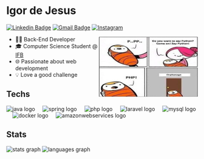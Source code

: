 # Igor de Jesus

[![Linkedin Badge](https://img.shields.io/badge/-LinkedIn-6633cc?style=flat-square&logo=Linkedin&logoColor=white&link=https://www.linkedin.com/in/igor--jesus//)](https://www.linkedin.com/in/igor--jesus/)
[![Gmail Badge](https://img.shields.io/badge/-igorjesus734@gmail.com-6633cc?style=flat-square&logo=Gmail&logoColor=white&link=mailto:igorjesus734@gmail.com)](mailto:igorjesus734@gmail.com)
[![Instagram](https://img.shields.io/badge/-IG40_j-6633cc?style=flat-square&logo=Instagram&logoColor=white&link=https://www.instagram.com/IG40_j/)](https://www.instagram.com/https_igor03/)

<img align="right" height="160" alt="Java in the chest" src="./meme.jpg" width="260px"/>

- 👩‍💻 Back-End Developer
- 🎓 Computer Science Student @ [IFB](https://www.ifb.edu.br/taguatinga)
- 🌐 Passionate about web development
- 💡 Love a good challenge

<h2 align="left">Techs</h2>

<div align="left">
  <img src="https://skillicons.dev/icons?i=java" height="40" alt="java logo"  />
  <img width="12" />
  <img src="https://skillicons.dev/icons?i=spring" height="40" alt="spring logo"  />
  <img width="12" />
  <img src="https://skillicons.dev/icons?i=php" height="40" alt="php logo"  />
  <img width="12" />
  <img src="https://skillicons.dev/icons?i=laravel" height="40" alt="laravel logo"  />
  <img width="12" />
  <img src="https://skillicons.dev/icons?i=mysql" height="40" alt="mysql logo"  />
  <img width="12" />
  <img src="https://skillicons.dev/icons?i=docker" height="40" alt="docker logo"  />
  <img width="12" />
  <img src="https://skillicons.dev/icons?i=aws" height="40" alt="amazonwebservices logo"  />
</div>

<h2 align="left">Stats</h2>

<div align="left">
  <img src="https://github-readme-stats.vercel.app/api?username=IG40&hide_title=false&hide_rank=false&show_icons=true&include_all_commits=true&count_private=true&disable_animations=false&theme=tokyonight&locale=en&hide_border=false&order=1" height="150" alt="stats graph"  />
  <img src="https://github-readme-stats.vercel.app/api/top-langs?username=IG40&locale=en&hide_title=false&layout=compact&card_width=320&langs_count=5&theme=tokyonight&hide_border=false&order=2" height="150" alt="languages graph"  />
</div>

